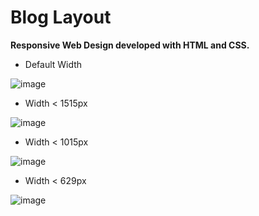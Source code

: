# Blog Layout

<strong>Responsive Web Design developed with HTML and CSS.</strong>
* Default Width <br>

![image](https://user-images.githubusercontent.com/85135244/147960393-f8f68486-493c-4918-9e4f-a1a592484b6e.png)

* Width < 1515px <br>

![image](https://user-images.githubusercontent.com/85135244/147960677-f2097d78-a5cc-4faf-8156-8f632451c17b.png)

* Width < 1015px <br>

![image](https://user-images.githubusercontent.com/85135244/147960231-cfc07bd4-9b74-4a1f-ba6b-2f03c3526a7a.png)

* Width < 629px <br>

![image](https://user-images.githubusercontent.com/85135244/147960878-1eb5c240-7cbd-4a1b-806f-b08fec147952.png)
